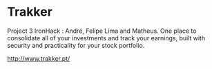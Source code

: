 # Trakker

Project 3 IronHack : André, Felipe Lima and Matheus.
One place to consolidate all of your investments and track your earnings, built with security and
practicality for your stock portfolio.

http://www.trakker.pt/
